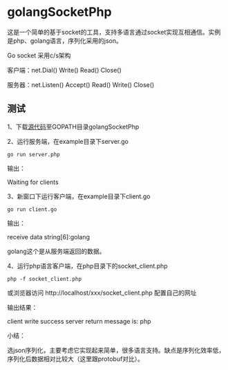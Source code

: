 # **golangSocketPhp**

这是一个简单的基于socket的工具，支持多语言通过socket实现互相通信。实例是php、golang语言，序列化采用的json。

Go socket 采用c/s架构

客户端：net.Dial() Write() Read() Close()

服务器：net.Listen() Accept() Read() Write() Close()

## 测试

1、下载[源代码](https://github.com/guyan0319/golangSocketPhp)至GOPATH目录golangSocketPhp

2、运行服务端，在example目录下server.go

```
go run server.php
```

输出：

Waiting for clients

3、新窗口下运行客户端，在example目录下client.go

```
go run client.go
```

输出：

receive data string[6]:golang

golang这个是从服务端返回的数据。



4、运行php语言客户端，在php目录下的socket_client.php

```
php -f socket_client.php
```

或浏览器访问 http://localhost/xxx/socket_client.php 配置自己的网址

输出结果：

client write success
server return message is:
php



小结：

选json序列化，主要考虑它实现起来简单，很多语言支持。缺点是序列化效率低，序列化后数据相对比较大（这里跟protobuf对比）。